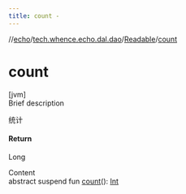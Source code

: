 ```yaml
---
title: count -
---
```

//[echo](../../index.md)/[tech.whence.echo.dal.dao](../index.md)/[Readable](index.md)/[count](count.md)



# count  
[jvm]  
Brief description  


统计



#### Return  


Long

  
Content  
abstract suspend fun [count](count.md)(): [Int](https://kotlinlang.org/api/latest/jvm/stdlib/kotlin/-int/index.html)  



